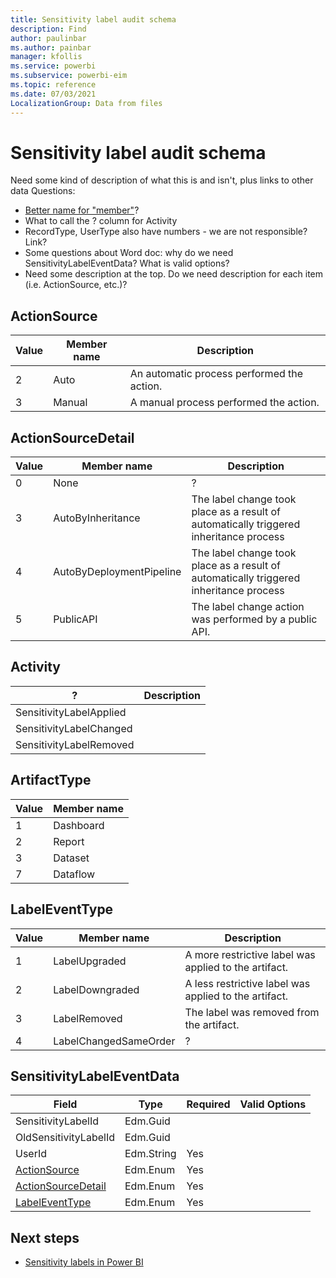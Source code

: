 ```yaml
---
title: Sensitivity label audit schema
description: Find 
author: paulinbar
ms.author: painbar
manager: kfollis
ms.service: powerbi
ms.subservice: powerbi-eim
ms.topic: reference
ms.date: 07/03/2021
LocalizationGroup: Data from files
---
```

# Sensitivity label audit schema

Need some kind of description of what this is and isn't, plus links to other data
Questions:
* [Better name for "member"](https://docs.microsoft.com/office/office-365-management-api/office-365-management-activity-api-schema#enum-auditlogrecordtype---type-edmint32)? 
* What to call the ? column for Activity
* RecordType, UserType also have numbers - we are not responsible? Link?
* Some questions about Word doc: why do we need SensitivityLabelEventData? What is valid options?
* Need some description at the top. Do we need description for each item (i.e. ActionSource, etc.)?

## ActionSource
|Value |Member name  |Description  |
|--|---------|---------|
|2|Auto|An automatic process performed the action.|
|3|Manual|A manual process performed the action.|

## ActionSourceDetail
|Value |Member name  |Description  |
|---------|---------|---------|
|0|None|?|
|3|AutoByInheritance|The label change took place as a result of automatically triggered inheritance process|
|4|AutoByDeploymentPipeline|The label change took place as a result of automatically triggered inheritance process|
|5|PublicAPI|The label change action was performed by a public API.|

## Activity
|?|Description|
|---------|---------|
|SensitivityLabelApplied||
|SensitivityLabelChanged||
|SensitivityLabelRemoved|| 


## ArtifactType
|Value |Member name  |
|--|---------|
|1|Dashboard|
|2|Report|
|3|Dataset|
|7|Dataflow|

## LabelEventType
|Value |Member name  |Description  |
|---------|---------|---------|
|1|LabelUpgraded|A more restrictive label was applied to the artifact.| 
|2|LabelDowngraded|A less restrictive label was applied to the artifact.|
|3|LabelRemoved|The label was removed from the artifact.|
|4|LabelChangedSameOrder|?|

## SensitivityLabelEventData
|Field|Type|Required|Valid Options|
|---------|---------|---------|---------|
|SensitivityLabelId|Edm.Guid||
|OldSensitivityLabelId|Edm.Guid| |
|UserId|Edm.String|Yes||
|[ActionSource](#actionsource)|Edm.Enum|Yes||
|[ActionSourceDetail](#actionsourcedetail)|Edm.Enum|Yes| |	 
|[LabelEventType](#labeleventtype)|Edm.Enum|Yes||

## Next steps
* [Sensitivity labels in Power BI](./service-security-sensitivity-label-overview.md)